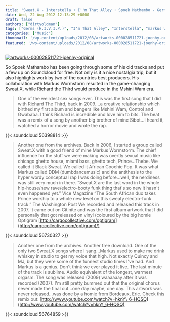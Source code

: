 ```yaml
---
title: 'Sweat.X - Interstella + I''m That Alley + Spoek Mathambo - Germs (H.I.V.I.P.)'
date: Wed, 22 Aug 2012 12:13:29 +0000
draft: false
authors: ["dirtyoldman"]
tags: ["Germs (H.I.V.I.P.)", "I'm That Alley", "Interstella", "markus wormstorm", "richard the third", "Spoek Mathambo", "Sweat X"]
categories: ["Music"]
thumbnail: '/wp-content/uploads/2012/08/artworks-000028511721-joenhy-original-150x150.jpg'
featured: '/wp-content/uploads/2012/08/artworks-000028511721-joenhy-original-304x190.jpg'
---
```


[![](/wp-content/uploads/2012/08/artworks-000028511721-joenhy-original.jpg "artworks-000028511721-joenhy-original")](/2012/08/22/sweat-x-interstella-im-that-alley-spoek-mathambo-germs-h-i-v-i-p/artworks-000028511721-joenhy-original/)

So Spoek Mathambo has been going through some of his old tracks and put a few up on Soundcloud for free. Not only is it a nice nostalgia trip, but it also highlights work by two of the countries best producers. His collaboration with Markus Wormstorm resulted in the game-changing Sweat.X, while Richard the Third would produce in the Mshini Wam era.

> One of the weirdest sex songs ever. This was the first song that I did with Richard The Third, back in 2009....a creative relationship which birthed my first album and bangers like Mshini Wam, Control and Gwababa. I think Richard is incredible and love him to bits. The beat was a remix of a song by another big brother of mine Sibot...I heard it, watched a horror movie and wrote the rap.

{{< soundcloud 56398814 >}}

> Another one from the archives. Back in 2006, I started a group called Sweat.X with a good friend of mine Markus Wormstorm. The chief influence for the stuff we were making was overtly sexual music like chicago ghetto house, miami bass, ghetto tech, Prince...Thebe. We called it Black Sweat. We called it African Coochie Pop. It was what Markus called DDM (dumbdancemusic) and the antithesis to the hyper wordy conceptual rap I was doing before...well, the nerdiness was still very much in there. “Sweat.X are the last word in the whole hip-house/new rave/electro-booty funk thing that's so new it hasn't even happened yet.” Vice Magazine “The South African duo takes Prince worship to a whole new level on this sweaty electro-funk track.” The Washington Post We recorded and released this track in 2007. It came out on Citinite and was the first album artwork that I did personally that got released on vinyl (coloured by the big homie Optigram [http://cargocollective.com/optigram](http://cargocollective.com/optigram)/)

{{< soundcloud 56730327 >}}

> Another one from the archives. Another free download. One of the only two Sweat.X songs where I sang...Markus used to make me drink whiskey in studio to get my voice that high. Not exactly Quincy and MJ, but they were some of the funnest studio times I've had. And Markus is a genius. Don't think we ever played it live. The last minute of the track is sublime. Audio equivalent of the longest, warmest orgasm. The song was released (2009) waaaaaay after it was recorded (2007). I'm still pretty bummed out that the original chorus never made the final cut...one day maybe, one day. This artwork was never released...was done by a homie from Bordeaux, Eric. Check this remix out: [http://www.youtube.com/watch?v=hknY\_6-HQSQ](http://www.youtube.com/watch?v=hknY_6-HQSQ)

{{< soundcloud 56764859 >}}


